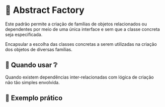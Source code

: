 # :hammer: Abstract Factory

Este padrão permite a criação de famílias de objetos relacionados ou dependentes por meio de uma única interface e sem que a classe concreta seja especificada.

Encapsular a escolha das classes concretas a serem utilizadas na criação dos objetos de diversas famílias.

## :thinking: Quando usar :grey_question:
  
Quando existem dependências inter-relacionadas com lógica de criação não tão simples envolvida.

## :muscle: Exemplo prático

